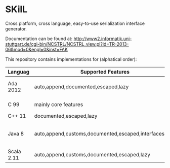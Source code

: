 SKilL
=====

Cross platform, cross language, easy-to-use serialization interface generator.

Documentation can be found at:
http://www2.informatik.uni-stuttgart.de/cgi-bin/NCSTRL/NCSTRL_view.pl?id=TR-2013-06&mod=0&engl=0&inst=FAK


This repository contains implementations for (alphatical order):

Languag|Supported Features|Testsuite|Libs|Notes
-------|------------------|---------|----|-----
Ada 2012 |auto,append,documented,escaped,lazy| yes |commonAda| incomplete resource management
C 99 |mainly core features| does not compile | - | SKilL TR13, not maintained
C++ 11 |documented,escaped,lazy| yes | commonC++ | 
Java 8 |auto,append,customs,documented,escaped,interfaces,lazy| yes | commonJVM, commonJava | some multi-state support, last Arch.8 implementation
Scala 2.11 |auto,append,customs,documented,escaped,lazy| yes | commonJVM, commonScala | most complete implementation
